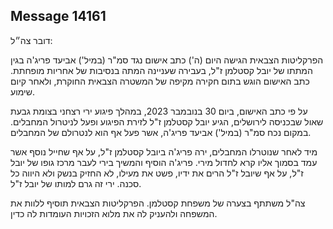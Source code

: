 ## Message 14161

דובר צה״ל:

הפרקליטות הצבאית הגישה היום (ה') כתב אישום נגד סמ"ר (במיל') אביעד פריג'ה בגין המתתו של יובל קסטלמן ז"ל, בעבירה שעניינה המתה בנסיבות של אחריות מופחתת. כתב האישום הוגש בתום חקירה מקיפה של המשטרה הצבאית החוקרת, ולאחר קיום שימוע.

על פי כתב האישום, ביום 30 בנובמבר 2023, במהלך פיגוע ירי רצחני בצומת גבעת שאול שבכניסה לירושלים, הגיע יובל קסטלמן ז"ל לזירת הפיגוע ופעל לניטרול המחבלים. במקום נכח סמ"ר (במיל') אביעד פריג'ה, אשר פעל אף הוא לנטרולם של המחבלים. 

מיד לאחר שנוטרלו המחבלים, ירה פריג'ה ביובל קסטלמן ז"ל, על אף שחייל נוסף אשר עמד בסמוך אליו קרא לחדול מירי. פריג'ה הוסיף והמשיך בירי לעבר מרכז גופו של יובל ז"ל, על אף שיובל ז"ל הרים את ידיו, פשט את מעילו, לא החזיק בנשק ולא היווה כל סכנה. ירי זה גרם למותו של יובל ז"ל. 

צה"ל משתתף בצערה של משפחת קסטלמן. הפרקליטות הצבאית תוסיף ללוות את המשפחה ולהעניק לה את מלוא הזכויות העומדות לה כדין.

